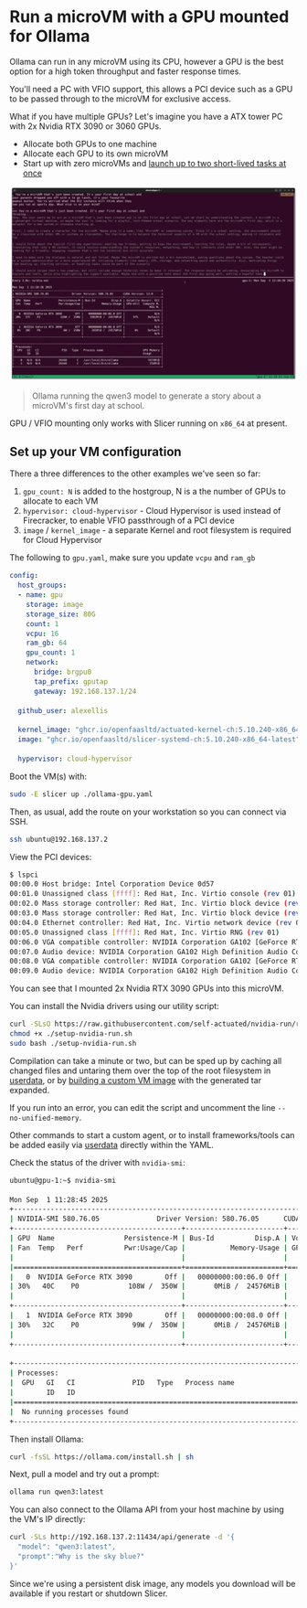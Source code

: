# Run a microVM with a GPU mounted for Ollama

Ollama can run in any microVM using its CPU, however a GPU is the best option for a high token throughput and faster response times.

You'll need a PC with VFIO support, this allows a PCI device such as a GPU to be passed through to the microVM for exclusive access.

What if you have multiple GPUs? Let's imagine you have a ATX tower PC with 2x Nvidia RTX 3090 or 3060 GPUs.

* Allocate both GPUs to one machine
* Allocate each GPU to its own microVM
* Start up with zero microVMs and [launch up to two short-lived tasks at once](/examples/run-a-task)

![Ollama running the qwen3 model to generate a story about a microVM's first day at school](/images/ollama.png)
> Ollama running the qwen3 model to generate a story about a microVM's first day at school.

GPU / VFIO mounting only works with Slicer running on `x86_64` at present.

## Set up your VM configuration

There a three differences to the other examples we've seen so far:

1. `gpu_count: N` is added to the hostgroup, N is a the number of GPUs to allocate to each VM
2. `hypervisor: cloud-hypervisor` - Cloud Hypervisor is used instead of Firecracker, to enable VFIO passthrough of a PCI device
3. `image` / `kernel_image` - a separate Kernel and root filesystem is required for Cloud Hypervisor

The following to `gpu.yaml`, make sure you update `vcpu` and `ram_gb`

```yaml
config:
  host_groups:
  - name: gpu
    storage: image
    storage_size: 80G
    count: 1
    vcpu: 16
    ram_gb: 64
    gpu_count: 1
    network:
      bridge: brgpu0
      tap_prefix: gputap
      gateway: 192.168.137.1/24

  github_user: alexellis

  kernel_image: "ghcr.io/openfaasltd/actuated-kernel-ch:5.10.240-x86_64-latest"
  image: "ghcr.io/openfaasltd/slicer-systemd-ch:5.10.240-x86_64-latest"

  hypervisor: cloud-hypervisor
```

Boot the VM(s) with:

```bash
sudo -E slicer up ./ollama-gpu.yaml
```

Then, as usual, add the route on your workstation so you can connect via SSH.

```bash
ssh ubuntu@192.168.137.2
```

View the PCI devices:

```bash
$ lspci
00:00.0 Host bridge: Intel Corporation Device 0d57
00:01.0 Unassigned class [ffff]: Red Hat, Inc. Virtio console (rev 01)
00:02.0 Mass storage controller: Red Hat, Inc. Virtio block device (rev 01)
00:03.0 Mass storage controller: Red Hat, Inc. Virtio block device (rev 01)
00:04.0 Ethernet controller: Red Hat, Inc. Virtio network device (rev 01)
00:05.0 Unassigned class [ffff]: Red Hat, Inc. Virtio RNG (rev 01)
00:06.0 VGA compatible controller: NVIDIA Corporation GA102 [GeForce RTX 3090] (rev a1)
00:07.0 Audio device: NVIDIA Corporation GA102 High Definition Audio Controller (rev a1)
00:08.0 VGA compatible controller: NVIDIA Corporation GA102 [GeForce RTX 3090] (rev a1)
00:09.0 Audio device: NVIDIA Corporation GA102 High Definition Audio Controller (rev a1)
```

You can see that I mounted 2x Nvidia RTX 3090 GPUs into this microVM.

You can install the Nvidia drivers using our utility script:

```bash
curl -SLsO https://raw.githubusercontent.com/self-actuated/nvidia-run/refs/heads/master/setup-nvidia-run.sh
chmod +x ./setup-nvidia-run.sh
sudo bash ./setup-nvidia-run.sh
```

Compilation can take a minute or two, but can be sped up by caching all changed files and untaring them over the top of the root filesystem in [userdata](/tasks/userdata.md), or by [building a custom VM image](/tasks/custom-image.md) with the generated tar expanded. 

If you run into an error, you can edit the script and uncomment the line `--no-unified-memory`.

Other commands to start a custom agent, or to install frameworks/tools can be added easily via [userdata](/tasks/userdata) directly within the YAML.

Check the status of the driver with `nvidia-smi`:

```bash
ubuntu@gpu-1:~$ nvidia-smi 

Mon Sep  1 11:28:45 2025       
+-----------------------------------------------------------------------------------------+
| NVIDIA-SMI 580.76.05              Driver Version: 580.76.05      CUDA Version: 13.0     |
+-----------------------------------------+------------------------+----------------------+
| GPU  Name                 Persistence-M | Bus-Id          Disp.A | Volatile Uncorr. ECC |
| Fan  Temp   Perf          Pwr:Usage/Cap |           Memory-Usage | GPU-Util  Compute M. |
|                                         |                        |               MIG M. |
|=========================================+========================+======================|
|   0  NVIDIA GeForce RTX 3090        Off |   00000000:00:06.0 Off |                  N/A |
| 30%   40C    P0            108W /  350W |       0MiB /  24576MiB |      0%      Default |
|                                         |                        |                  N/A |
+-----------------------------------------+------------------------+----------------------+
|   1  NVIDIA GeForce RTX 3090        Off |   00000000:00:08.0 Off |                  N/A |
| 30%   32C    P0             99W /  350W |       0MiB /  24576MiB |      2%      Default |
|                                         |                        |                  N/A |
+-----------------------------------------+------------------------+----------------------+

+-----------------------------------------------------------------------------------------+
| Processes:                                                                              |
|  GPU   GI   CI              PID   Type   Process name                        GPU Memory |
|        ID   ID                                                               Usage      |
|=========================================================================================|
|  No running processes found                                                             |
+-----------------------------------------------------------------------------------------+
```

Then install Ollama:

```bash
curl -fsSL https://ollama.com/install.sh | sh
```

Next, pull a model and try out a prompt:

```bash
ollama run qwen3:latest
```

You can also connect to the Ollama API from your host machine by using the VM's IP directly:

```bash
curl -SLs http://192.168.137.2:11434/api/generate -d '{
  "model": "qwen3:latest",
  "prompt":"Why is the sky blue?"
}'
```

Since we're using a persistent disk image, any models you download will be available if you restart or shutdown Slicer.

